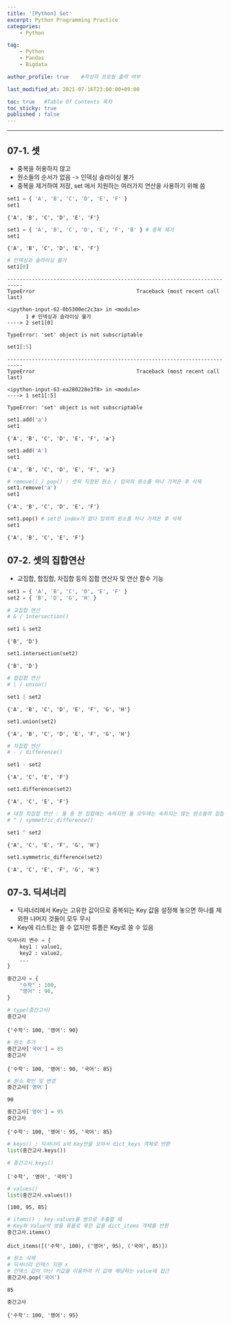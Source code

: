 ```yaml
---
title: '[Python] Set'
excerpt: Python Programming Practice
categories:
    - Python

tag:
    - Python
    - Pandas
    - Bigdata

author_profile: true    #작성자 프로필 출력 여부

last_modified_at: 2021-07-16T23:00:00+09:00

toc: true   #Table Of Contents 목차 
toc_sticky: true
published : false
---
```


---

## 07-1. 셋

- 중복을 허용하지 않고 
- 원소들의 순서가 없음 -> 인덱싱 슬라이싱 불가
- 중복을 제거하여 저장, set 에서 지원하는 여러가지 연산을 사용하기 위해 씀 



```python
set1 = { 'A', 'B', 'C', 'D', 'E', 'F' }
set1
```
    {'A', 'B', 'C', 'D', 'E', 'F'}




```python
set1 = { 'A', 'B', 'C', 'D', 'E', 'F', 'B' } # 중복 제거
set1
```
    {'A', 'B', 'C', 'D', 'E', 'F'}


```python
# 인덱싱과 슬라이싱 불가
set1[0]
```
    ---------------------------------------------------------------------------
    TypeError                                 Traceback (most recent call last)

    <ipython-input-62-0b5300ec2c3a> in <module>
          1 # 인덱싱과 슬라이싱 불가
    ----> 2 set1[0]
    
    TypeError: 'set' object is not subscriptable


```python
set1[:5]
```
    ---------------------------------------------------------------------------
    TypeError                                 Traceback (most recent call last)

    <ipython-input-63-ea280228e3f8> in <module>
    ----> 1 set1[:5]
    
    TypeError: 'set' object is not subscriptable


```python
set1.add('a')
set1
```
    {'A', 'B', 'C', 'D', 'E', 'F', 'a'}


```python
set1.add('A')
set1
```
    {'A', 'B', 'C', 'D', 'E', 'F', 'a'}


```python
# remove() / pop() : 셋의 지정된 원소 / 임의의 원소를 하나 가져온 후 삭제
set1.remove('a')
set1
```
    {'A', 'B', 'C', 'D', 'E', 'F'}


```python
set1.pop() # set은 index가 없다 임의의 원소를 하나 가져온 후 삭제
set1
```
    {'A', 'B', 'C', 'E', 'F'}


## 07-2. 셋의 집합연산

- 교집합, 합집합, 차집합 등의 집합 연산자 및 연산 함수 기능

```python
set1 = { 'A', 'B', 'C', 'D', 'E', 'F' }
set2 = { 'B', 'D', 'G', 'H' }
```

```python
# 교집합 연산
# & / intersection() 

set1 & set2
```
    {'B', 'D'}


```python
set1.intersection(set2)
```
    {'B', 'D'}


```python
# 합집합 연산 
# | / union() 

set1 | set2
```
    {'A', 'B', 'C', 'D', 'E', 'F', 'G', 'H'}


```python
set1.union(set2)
```
    {'A', 'B', 'C', 'D', 'E', 'F', 'G', 'H'}


```python
# 차집합 연산
# - / difference()

set1 - set2
```
    {'A', 'C', 'E', 'F'}


```python
set1.difference(set2)
```
    {'A', 'C', 'E', 'F'}


```python
# 대칭 차집합 연산 : 둘 중 한 집합에는 속하지만 둘 모두에는 속하지는 않는 원소들의 집합
# ^ / symmetric_difference()

set1 ^ set2
```
    {'A', 'C', 'E', 'F', 'G', 'H'}


```python
set1.symmetric_difference(set2)
```
    {'A', 'C', 'E', 'F', 'G', 'H'}


## 07-3. 딕셔너리

- 딕셔너리에서 Key는 고유한 값이므로 중복되는 Key 값을 설정해 놓으면 하나를 제외한 나머지 것들이 모두 무시
- Key에 리스트는 쓸 수 없지만 튜플은 Key로 쓸 수 있음

```python
딕셔너리 변수 = {
    key1 : value1,
    key2 : value2,
    ...
}
```


```python
중간고사 = {
    "수학" : 100,
    "영어" : 90,
}

# type(중간고사)
중간고사
```
    {'수학': 100, '영어': 90}


```python
# 원소 추가
중간고사['국어'] = 85
중간고사
```
    {'수학': 100, '영어': 90, '국어': 85}


```python
# 원소 확인 및 변경
중간고사['영어']
```
    90


```python
중간고사['영어'] = 95
중간고사
```
    {'수학': 100, '영어': 95, '국어': 85}


```python
# keys() : 딕셔너리 a의 Key만을 모아서 dict_keys 객체로 반환
list(중간고사.keys())

# 중간고사.keys()
```
    ['수학', '영어', '국어']


```python
# values()
list(중간고사.values())
```
    [100, 95, 85]


```python
# items() : key-values를 쌍으로 추출할 때 
# Key와 Value의 쌍을 튜플로 묶은 값을 dict_items 객체를 반환
중간고사.items()
```
    dict_items([('수학', 100), ('영어', 95), ('국어', 85)])


```python
# 원소 삭제
# 딕셔너리 인덱스 지원 x
# 인덱스 값이 아닌 키값을 이용하여 키 값에 해당하는 value에 접근
중간고사.pop('국어')
```
    85


```python
중간고사
```
    {'수학': 100, '영어': 95}
